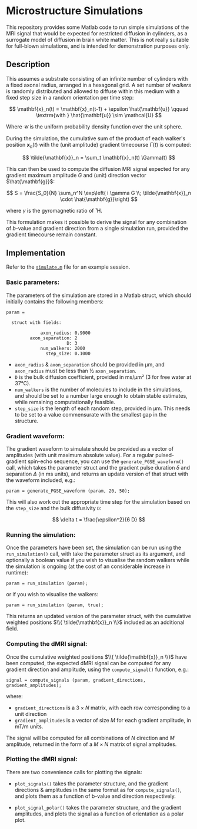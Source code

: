 # Microstructure Simulations

This repository provides some Matlab code to run simple simulations of the MRI
signal that would be expected for restricted diffusion in cylinders, as a
surrogate model of diffusion in brain white matter. This is not really suitable
for full-blown simulations, and is intended for demonstration purposes only.

## Description

This assumes a substrate consisting of an infinite number of cylinders with a
fixed axonal radius, arranged in a hexagonal grid. A set number of _walkers_ is
randomly distributed and allowed to diffuse within this medium with a fixed
step size in a random orientation per time step:

$$
\mathbf{x}_n(t) = \mathbf{x}_n(t-1) + \epsilon \hat{\mathbf{u}} \qquad \textrm{with } \hat{\mathbf{u}} \sim \mathcal{U}
$$

Where $\mathcal{U}$ is the uniform probability density function over the unit sphere. 

During the simulation, the cumulative sum of the product of each walker's
position $\mathbf{x}_n(t)$ with the (unit amplitude) gradient timecourse
$\Gamma(t)$ is computed:

$$
\tilde{\mathbf{x}}_n = \sum_t \mathbf{x}_n(t) \Gamma(t)
$$

This can then be used to compute the diffusion MRI signal expected for any
gradient maximum amplitude $G$ and (unit) direction vector $\hat{\mathbf{g}}$:

$$
S = \frac{S_0}{N} \sum_n^N \exp\left( i \gamma G \\; \tilde{\mathbf{x}}_n \cdot \hat{\mathbf{g}}\right)
$$

where $\gamma$ is the gyromagnetic ratio of ¹H.

This formulation makes it possible to derive the signal for any combination of
_b_-value and gradient direction from a single simulation run, provided the
gradient timecourse remain constant. 


## Implementation

Refer to the
[`simulate.m`](https://github.com/jdtournier/microstructure_simulations/blob/main/simulate.m)
file for an example session.

### Basic parameters:

The parameters of the simulation are stored in a Matlab struct, which should
initially contains the following members:
```
param = 

  struct with fields:

             axon_radius: 0.9000
         axon_separation: 2
                       D: 3
             num_walkers: 2000
               step_size: 0.1000
```

- `axon_radius` & `axon_separation` should be provided in µm, and `axon_radius`
  must be less than ½ `axon_separation`.
- `D` is the bulk diffusion coefficient, provided in ms/µm² (3 for free water
  at 37°C).
- `num_walkers` is the number of molecules to include in the simulations, and
  should be set to a number large enough to obtain stable estimates, while
  remaining computationally feasible.
- `step_size` is the length of each random step, provided in µm. This  needs to
  be set to a value commensurate with the smallest gap in the structure.

### Gradient waveform:

The gradient waveform to simulate should be provided as a vector of amplitudes
(with unit maximum absolute value). For a regular pulsed-gradient spin-echo
sequence, you can use the `generate_PGSE_waveform()` call, which takes the
parameter struct and the gradient pulse duration $\delta$ and separation
$\Delta$ (in ms units), and returns an update version of that struct with the
waveform included, e.g.:
```
param = generate_PGSE_waveform (param, 20, 50); 
```
This will also work out the appropriate time step for the simulation based on
the `step_size` and the bulk diffusivity `D`:

$$
\delta t = \frac{\epsilon^2}{6 D}
$$

### Running the simulation:

Once the parameters have been set, the simulation can be run using the
`run_simulation()` call, with take the parameter struct as its argument, and
optionally a boolean value if you wish to visualise the random walkers while
the simulation is ongoing (at the cost of an considerable increase in runtime):
```
param = run_simulation (param);
```
or if you wish to visualise the walkers:
```
param = run_simulation (param, true);
```
This returns an updated version of the parameter struct, with the cumulative
weighted positions $\\{ \tilde{\mathbf{x}}_n \\}$ included as an additional
field.


### Computing the dMRI signal:

Once the cumulative weighted positions $\\{ \tilde{\mathbf{x}}_n \\}$ have been
computed, the expected dMRI signal can be computed for any gradient direction
and amplitude, using the `compute_signal()` function, e.g.:
```
signal = compute_signals (param, gradient_directions, gradient_amplitudes); 
```
where:

- `gradient_directions` is a $3\times N$ matrix, with each row corresponding to
  a unit direction
- `gradient_amplitudes` is a vector of size $M$ for each gradient amplitude, in
  mT/m units. 

The signal will be computed for all combinations of $N$ direction and $M$
amplitude, returned in the form of a $M \times N$ matrix of signal amplitudes. 


### Plotting the dMRI signal:

There are two convenience calls for plotting the signals:

- `plot_signals()` takes the parameter structure, and the gradient directions &
  amplitudes in the same format as for `compute_signals()`, and plots them as a
  function of b-value and direction respectively.

- `plot_signal_polar()` takes the parameter structure, and the gradient
  amplitudes, and plots the signal as a function of orientation as a polar plot.


